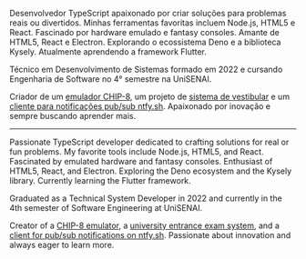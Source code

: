 Desenvolvedor TypeScript apaixonado por criar soluções para problemas reais ou divertidos. Minhas ferramentas favoritas incluem Node.js, HTML5 e React. Fascinado por hardware emulado e fantasy consoles. Amante de HTML5, React e Electron. Explorando o ecossistema Deno e a biblioteca Kysely. Atualmente aprendendo a framework Flutter.

Técnico em Desenvolvimento de Sistemas formado em 2022 e cursando Engenharia de Software no 4° semestre na UniSENAI. 

Criador de um [emulador CHIP-8](https://github.com/lucas-bortoli/chip8), um projeto de [sistema de vestibular](https://github.com/lucas-bortoli/vestibular.backend) e um [cliente para notificações pub/sub ntfy.sh](https://ntfy.sh/). Apaixonado por inovação e sempre buscando aprender mais.

---

Passionate TypeScript developer dedicated to crafting solutions for real or fun problems. My favorite tools include Node.js, HTML5, and React. Fascinated by emulated hardware and fantasy consoles. Enthusiast of HTML5, React, and Electron. Exploring the Deno ecosystem and the Kysely library. Currently learning the Flutter framework.

Graduated as a Technical System Developer in 2022 and currently in the 4th semester of Software Engineering at UniSENAI.

Creator of a [CHIP-8 emulator](https://github.com/lucas-bortoli/chip8), a [university entrance exam system](https://github.com/lucas-bortoli/vestibular.backend), and a [client for pub/sub notifications on ntfy.sh](https://ntfy.sh/). Passionate about innovation and always eager to learn more.

<!--
**lucas-bortoli/lucas-bortoli** is a ✨ _special_ ✨ repository because its `README.md` (this file) appears on your GitHub profile.

Here are some ideas to get you started:

- 🔭 I’m currently working on ...
- 🌱 I’m currently learning ...
- 👯 I’m looking to collaborate on ...
- 🤔 I’m looking for help with ...
- 💬 Ask me about ...
- 📫 How to reach me: ...
- 😄 Pronouns: ...
- ⚡ Fun fact: ....
-->
